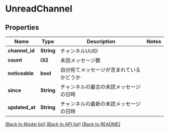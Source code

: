 # UnreadChannel

## Properties

Name | Type | Description | Notes
------------ | ------------- | ------------- | -------------
**channel_id** | **String** | チャンネルUUID | 
**count** | **i32** | 未読メッセージ数 | 
**noticeable** | **bool** | 自分宛てメッセージが含まれているかどうか | 
**since** | **String** | チャンネルの最古の未読メッセージの日時 | 
**updated_at** | **String** | チャンネルの最新の未読メッセージの日時 | 

[[Back to Model list]](../README.md#documentation-for-models) [[Back to API list]](../README.md#documentation-for-api-endpoints) [[Back to README]](../README.md)


